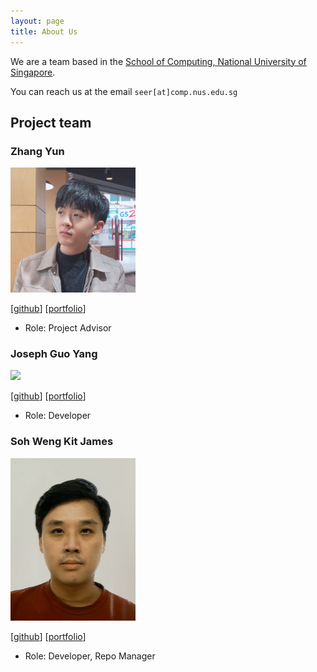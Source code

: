 ```yaml
---
layout: page
title: About Us
---
```


We are a team based in the [School of Computing, National University of Singapore](http://www.comp.nus.edu.sg).

You can reach us at the email `seer[at]comp.nus.edu.sg`

## Project team

### Zhang Yun

<img src="images/zhangyun.png" width="200px">

[[github](https://github.com/zyjarvis)]
[[portfolio](team/zhangyun.md)]

* Role: Project Advisor

### Joseph Guo Yang

<img src="images/Jospeh.png" width="200px">

[[github](http://github.com/badfr0g)]
[[portfolio](team/joseph.md)]

* Role: Developer

### Soh Weng Kit James

<img src="images/james.jpg" width="200px">

[[github](http://github.com/sohwkjames)] [[portfolio](team/james.md)]

* Role: Developer, Repo Manager
